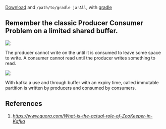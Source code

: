 [Download](http://kafka.apache.org/downloads) and `/path/to/gradle jarAll`, with [gradle](https://gradle.org/releases)


## Remember the classic Producer Consumer Problem on a limited shared buffer.

![](http://i0.wp.com/www.eexploria.com/wp-content/uploads/2012/03/Producer-Consumer-problem.png)

The producer cannot write on the until it is consumed to leave some space to write. A consumer cannot read until the producer writes something to read.

![](https://kafka.apache.org/0102/images/log_anatomy.png)

With kafka a use and through buffer with an expiry time, called immutable partition is written by producers and consumed by consumers.

## References
1. _https://www.quora.com/What-is-the-actual-role-of-ZooKeeper-in-Kafka_
